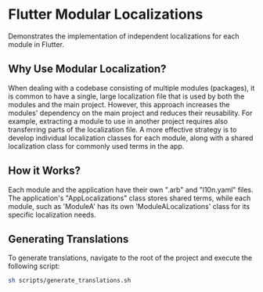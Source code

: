 # Flutter Modular Localizations
Demonstrates the implementation of independent localizations for each module in Flutter.

## Why Use Modular Localization?
When dealing with a codebase consisting of multiple modules (packages), it is common to have a single, large localization file that is used by both the modules and the main project. However, this approach increases the modules' dependency on the main project and reduces their reusability. For example, extracting a module to use in another project requires also transferring parts of the localization file.  A more effective strategy is to develop individual localization classes for each module, along with a shared localization class for commonly used terms in the app.

## How it Works?
Each module and the application have their own ".arb" and "l10n.yaml" files. The application's "AppLocalizations" class stores shared terms, while each module, such as 'ModuleA' has its own 'ModuleALocalizations' class for its specific localization needs.

## Generating Translations
To generate translations, navigate to the root of the project and execute the following script:

```sh
sh scripts/generate_translations.sh
```



